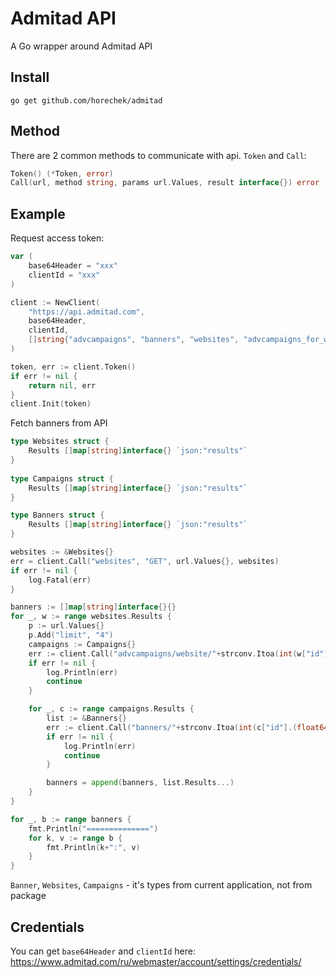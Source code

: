 # Admitad API

A Go wrapper around Admitad API

## Install

```
go get github.com/horechek/admitad
```

## Method

There are 2 common methods to communicate with api. `Token` and `Call`:

```go
Token() (*Token, error)
Call(url, method string, params url.Values, result interface{}) error
```

## Example

Request access token:

```go
var (
    base64Header = "xxx"
    clientId = "xxx"
)

client := NewClient(
    "https://api.admitad.com",
    base64Header,
    clientId,
    []string{"advcampaigns", "banners", "websites", "advcampaigns_for_website", "banners_for_website"},
)

token, err := client.Token()
if err != nil {
    return nil, err
}
client.Init(token)
```

Fetch banners from API

```go
type Websites struct {
    Results []map[string]interface{} `json:"results"`
}
    
type Campaigns struct {
    Results []map[string]interface{} `json:"results"`
}

type Banners struct {
    Results []map[string]interface{} `json:"results"`
}

websites := &Websites{}
err = client.Call("websites", "GET", url.Values{}, websites)
if err != nil {
    log.Fatal(err)
}

banners := []map[string]interface{}{}
for _, w := range websites.Results {
    p := url.Values{}
    p.Add("limit", "4")
    campaigns := Campaigns{}
    err := client.Call("advcampaigns/website/"+strconv.Itoa(int(w["id"].(float64))), "GET", p, &campaigns)
    if err != nil {
        log.Println(err)
        continue
    }

    for _, c := range campaigns.Results {
        list := &Banners{}
        err := client.Call("banners/"+strconv.Itoa(int(c["id"].(float64)))+"/website/"+strconv.Itoa(int(w["id"].(float64))), "GET", url.Values{}, list)
        if err != nil {
            log.Println(err)
            continue
        }

        banners = append(banners, list.Results...)
    }
}

for _, b := range banners {
    fmt.Println("==============")
    for k, v := range b {
        fmt.Println(k+":", v)
    }
}
```

`Banner`, `Websites`, `Campaigns` - it's types from current application, not from package

## Credentials

You can get `base64Header` and `clientId` here: https://www.admitad.com/ru/webmaster/account/settings/credentials/